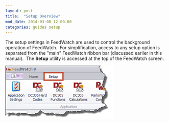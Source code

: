 ```yaml
---
layout: post
title:  "Setup Overview"
mod_date: 2014-03-08 12:00:00
categories: guides setup
---
```


The setup settings in FeedWatch are used to control the background operation of FeedWatch.  For simplification, access to any setup option is separated from the "main" FeedWatch ribbon bar (discussed earlier in this manual).  The **Setup** utility is accessed at the top of the FeedWatch screen.

![](/assets/images/image099.png)
